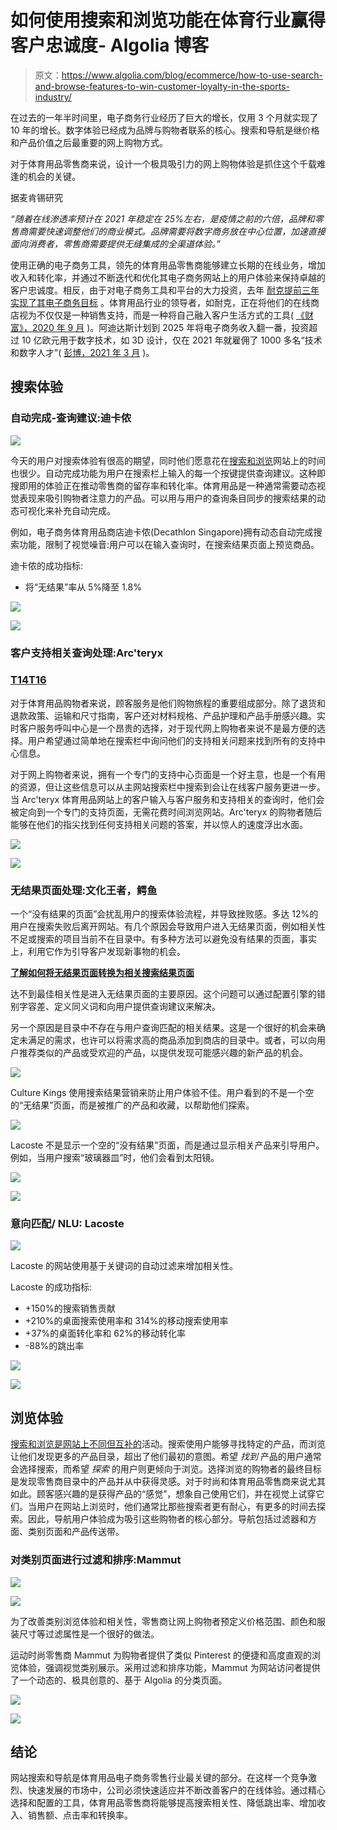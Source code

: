 # 如何使用搜索和浏览功能在体育行业赢得客户忠诚度- Algolia 博客

> 原文：<https://www.algolia.com/blog/ecommerce/how-to-use-search-and-browse-features-to-win-customer-loyalty-in-the-sports-industry/>

在过去的一年半时间里，电子商务行业经历了巨大的增长，仅用 3 个月就实现了 10 年的增长。数字体验已经成为品牌与购物者联系的核心。搜索和导航是继价格和产品价值之后最重要的网上购物方式。

对于体育用品零售商来说，设计一个极具吸引力的网上购物体验是抓住这个千载难逢的机会的关键。

据麦肯锡研究[](https://www.mckinsey.com/industries/retail/our-insights/sporting-goods-2021-the-next-normal-for-an-industry-in-flux)

*“随着在线渗透率预计在 2021 年稳定在 25%左右，是疫情之前的六倍，品牌和零售商需要快速调整他们的商业模式。品牌需要将数字商务放在中心位置，加速直接面向消费者，零售商需要提供无缝集成的全渠道体验。”*

使用正确的电子商务工具，领先的体育用品零售商能够建立长期的在线业务，增加收入和转化率，并通过不断迭代和优化其电子商务网站上的用户体验来保持卓越的客户忠诚度。相反，由于对电子商务工具和平台的大力投资，去年 [耐克提前三年实现了其电子商务目标](https://fortune.com/2020/09/23/nike-q1-ecommerce-results-covid-19/) 。体育用品行业的领导者，如耐克，正在将他们的在线商店视为不仅仅是一种销售支持，而是一种将自己融入客户生活方式的工具( [《财富》，2020 年 9 月](https://fortune.com/2020/09/23/nike-q1-ecommerce-results-covid-19/) )。阿迪达斯计划到 2025 年将电子商务收入翻一番，投资超过 10 亿欧元用于数字技术，如 3D 设计，仅在 2021 年就雇佣了 1000 多名“技术和数字人才”( [彭博，2021 年 3 月](https://www.bloomberg.com/news/articles/2021-03-10/adidas-focuses-on-e-commerce-recycled-gear-in-five-year-plan) )。

## [](#search-experience)**搜索体验**

### [](#autocomplete-query-suggestions-decathlon)**自动完成-查询建议:迪卡侬**

![](img/f7e987f551fdefbdaff863e0d5191cb9.png)

今天的用户对搜索体验有很高的期望，同时他们愿意花在[搜索和浏览](https://www.algolia.com/blog/ecommerce/search-vs-browse-satisfying-user-intent/)网站上的时间也很少。自动完成功能为用户在搜索栏上输入的每一个按键提供查询建议。这种即搜即用的体验正在推动零售商的留存率和转化率。体育用品是一种通常需要动态视觉表现来吸引购物者注意力的产品。可以用与用户的查询条目同步的搜索结果的动态可视化来补充自动完成。

例如，电子商务体育用品商店迪卡侬(Decathlon Singapore)拥有动态自动完成搜索功能，限制了视觉噪音:用户可以在输入查询时，在搜索结果页面上预览商品。

迪卡侬的成功指标:

*   将“无结果”率从 5%降至 1.8%

[![](img/b04adcad6e5da1a942f94e9b1fdf9810.png)](https://www.algolia.com/doc/guides/building-search-ui/ui-and-ux-patterns/autocomplete/android/)

[![](img/714f4d70fdf0626dfe8f77dfd88813af.png)](https://www.algolia.com/search-inspiration-library/visualize-results-as-users-search-desktop-sports-goods-retailer)

### [](#customer-support-related-queries-handling-arc%e2%80%99teryx)**客户支持相关查询处理:Arc'teryx**

### [T14<path fill-rule="evenodd" d="M4 9h1v1H4c-1.5 0-3-1.69-3-3.5S2.55 3 4 3h4c1.45 0 3 1.69 3 3.5 0 1.41-.91 2.72-2 3.25V8.59c.58-.45 1-1.27 1-2.09C10 5.22 8.98 4 8 4H4c-.98 0-2 1.22-2 2.5S3 9 4 9zm9-3h-1v1h1c1 0 2 1.22 2 2.5S13.98 12 13 12H9c-.98 0-2-1.22-2-2.5 0-.83.42-1.64 1-2.09V6.25c-1.09.53-2 1.84-2 3.25C6 11.31 7.55 13 9 13h4c1.45 0 3-1.69 3-3.5S14.5 6 13 6z">T16</path>](#)

对于体育用品购物者来说，顾客服务是他们购物旅程的重要组成部分。除了退货和退款政策、运输和尺寸指南，客户还对材料规格、产品护理和产品手册感兴趣。实时客户服务呼叫中心是一个昂贵的选择，对于现代网上购物者来说不是最方便的选择。用户希望通过简单地在搜索栏中询问他们的支持相关问题来找到所有的支持中心信息。

对于网上购物者来说，拥有一个专门的支持中心页面是一个好主意，也是一个有用的资源，但让这些信息可以从主网站搜索栏中搜索到会让在线客户服务更进一步。当 Arc'teryx 体育用品网站上的客户输入与客户服务和支持相关的查询时，他们会被定向到一个专门的支持页面，无需花费时间浏览网站。Arc'teryx 的购物者随后能够在他们的指尖找到任何支持相关问题的答案，并以惊人的速度浮出水面。

[![](img/b04adcad6e5da1a942f94e9b1fdf9810.png)](https://www.algolia.com/doc/guides/building-search-ui/ui-and-ux-patterns/redirects/js/)

[![](img/714f4d70fdf0626dfe8f77dfd88813af.png)](https://www.algolia.com/search-inspiration-library/redirect-customer-support-pages-help-related-queries-sports-goods-retailer)

### [](#no-results-page-handling-culture-kings-lacoste)**无结果页面处理:文化王者，鳄鱼**

一个“没有结果的页面”会扰乱用户的搜索体验流程，并导致挫败感。多达 12%的用户在搜索失败后离开网站。有几个原因会导致用户进入无结果页面，例如相关性不足或搜索的项目当前不在目录中。有多种方法可以避免没有结果的页面，事实上，利用它作为引导客户发现新事物的机会。

[**了解如何将无结果页面转换为相关搜索结果页面**](https://www.algolia.com/blog/ux/3-examples-to-help-you-transform-the-no-results-search-results-page/)

达不到最佳相关性是进入无结果页面的主要原因。这个问题可以通过配置引擎的错别字容差、定义同义词和向用户提供查询建议来解决。

另一个原因是目录中不存在与用户查询匹配的相关结果。这是一个很好的机会来确定未满足的需求，也许可以将需求高的商品添加到商店的目录中。或者，可以向用户推荐类似的产品或受欢迎的产品，以提供发现可能感兴趣的新产品的机会。

![](img/6ccd9759bbafbb7a255291054ebacee1.png)

Culture Kings 使用搜索结果营销来防止用户体验不佳。用户看到的不是一个空的“无结果”页面，而是被推广的产品和收藏，以帮助他们探索。

![](img/f8773d264871b4cebfb9c20c51040bce.png)

Lacoste 不是显示一个空的“没有结果”页面，而是通过显示相关产品来引导用户。例如，当用户搜索“玻璃器皿”时，他们会看到太阳镜。

[![](img/b04adcad6e5da1a942f94e9b1fdf9810.png)](https://www.algolia.com/doc/guides/managing-results/optimize-search-results/empty-or-insufficient-results/#getting-no-results)

[![](img/714f4d70fdf0626dfe8f77dfd88813af.png)](https://www.algolia.com/search-inspiration-library/?configure%5BhitsPerPage%5D=9&indices%5BPROD_algolia_com-inspiration-library_query_suggestions%5D%5Bconfigure%5D%5BhitsPerPage%5D=6&indices%5BPROD_algolia_com-inspiration-library_query_suggestions%5D%5BrefinementList%5D%5Bpage%5D=1&indices%5BPROD_algolia_com-inspiration-library_query_suggestions%5D%5Bpage%5D=1&page=1&refinementList%5Bindustry%5D%5B0%5D=Retail&refinementList%5BbizDevTools%5D%5B0%5D=Query%20Suggestions&refinementList%5BbizDevTools%5D%5B1%5D=Merchandising&refinementList%5BbizDevTools%5D%5B2%5D=Relevance%20Rules&refinementList%5BuseCase%5D%5B0%5D=eCommerce&refinementList%5BimpactedPage%5D=&query=no%20results)

### [](#intent-matching-nlu-lacoste)**意向匹配/ NLU: Lacoste**

![](img/e1a79af4f90cfca03b9f857c2ab1243b.png)

Lacoste 的网站使用基于关键词的自动过滤来增加相关性。

Lacoste 的成功指标:

*   +150%的搜索销售贡献
*   +210%的桌面搜索使用率和 314%的移动搜索使用率
*   +37%的桌面转化率和 62%的移动转化率
*   -88%的跳出率

[![](img/b04adcad6e5da1a942f94e9b1fdf9810.png)](https://www.algolia.com/doc/guides/managing-results/rules/detecting-intent/)

[![](img/714f4d70fdf0626dfe8f77dfd88813af.png)](https://www.algolia.com/search-inspiration-library/intent-matching-auto-filtering-keywords-sports-goods-retailer-desktop)

## [](#browse-experience)**浏览体验**

[搜索和浏览是网站上不同但互补的](https://www.algolia.com/blog/ecommerce/search-vs-browse-satisfying-user-intent/)活动。搜索使用户能够寻找特定的产品，而浏览让他们发现更多的产品目录，超出了他们最初的意图。希望 *找到* 产品的用户通常会选择搜索，而希望 *探索* 的用户则更倾向于浏览。选择浏览的购物者的最终目标是发现零售商目录中的产品并从中获得灵感。对于时尚和体育用品零售商来说尤其如此。顾客感兴趣的是获得产品的“感觉”，想象自己使用它们，并在视觉上试穿它们。当用户在网站上浏览时，他们通常比那些搜索者更有耐心，有更多的时间去探索。因此，导航用户体验成为吸引这些购物者的核心部分。导航包括过滤器和方面、类别页面和产品传送带。

### [](#filters-and-sorting-for-category-page-mammut)**对类别页面进行过滤和排序:Mammut**

![](img/f1287acd583990145b791060e1309fb3.png)

![](img/0edec55ffabcf629b8be2bcbaf407106.png)

为了改善类别浏览体验和相关性，零售商让网上购物者预定义价格范围、颜色和服装尺寸等过滤属性是一个很好的做法。

运动时尚零售商 Mammut 为购物者提供了类似 Pinterest 的便捷和高度直观的浏览体验，强调视觉类别展示。采用过滤和排序功能，Mammut 为网站访问者提供了一个动态的、极具创意的、基于 Algolia 的分类页面。

[![](img/b04adcad6e5da1a942f94e9b1fdf9810.png)](https://www.algolia.com/search-inspiration-library/category-page-filters-sorting-sports-goods-retailer)

[![](img/714f4d70fdf0626dfe8f77dfd88813af.png)](https://www.algolia.com/doc/guides/solutions/ecommerce/browse/tutorials/adding-navigation-filters-to-category-page/)

## [](#conclusion)结论

网站搜索和导航是体育用品电子商务零售行业最关键的部分。在这样一个竞争激烈、快速发展的市场中，公司必须快速适应并不断改善客户的在线体验。通过精心选择和配置的工具，体育用品零售商将能够提高搜索相关性、降低跳出率、增加收入、销售额、点击率和转换率。